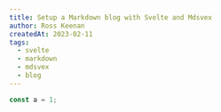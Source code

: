 ```yaml
---
title: Setup a Markdown blog with Svelte and Mdsvex
author: Ross Keenan
createdAt: 2023-02-11
tags:
  - svelte
  - markdown
  - mdsvex
  - blog
---
```


```js
const a = 1;
```
